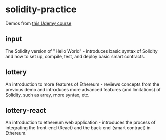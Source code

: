 # solidity-practice
Demos from [this Udemy course](https://www.udemy.com/ethereum-and-solidity-the-complete-developers-guide/)

## input
The Solidity version of "Hello World" - introduces basic syntax of Solidity and how to set up, compile, test, and deploy basic smart contracts.

## lottery
An introduction to more features of Ethereum - reviews concepts from the previous demo and introduces more advanced features (and limitations) of Solidity, such as array, more syntax, etc.

## lottery-react
An introduction to ethereum web application - introduces the process of integrating the front-end (React) and the back-end (smart contract) in Ethereum.
